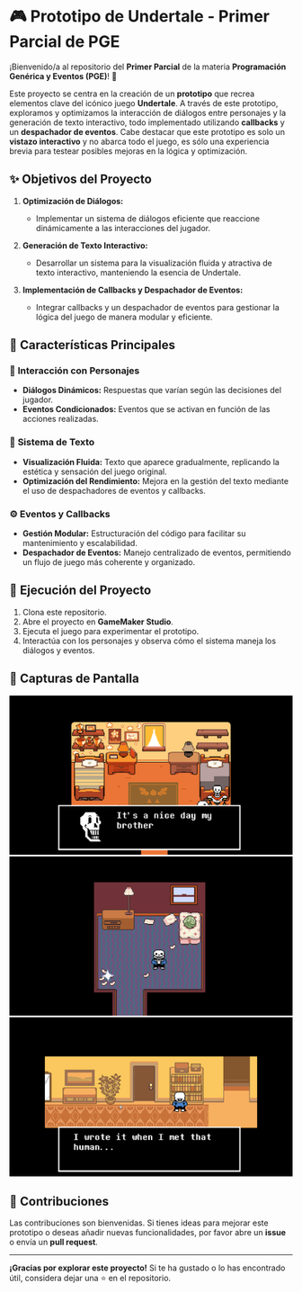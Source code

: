 # 🎮 **Prototipo de Undertale - Primer Parcial de PGE**

¡Bienvenido/a al repositorio del **Primer Parcial** de la materia **Programación Genérica y Eventos (PGE)**! 🌟

Este proyecto se centra en la creación de un **prototipo** que recrea elementos clave del icónico juego **Undertale**. A través de este prototipo, exploramos y optimizamos la interacción de diálogos entre personajes y la generación de texto interactivo, todo implementado utilizando **callbacks** y un **despachador de eventos**. Cabe destacar que este prototipo es solo un **vistazo interactivo** y no abarca todo el juego, es sólo una experiencia brevia para testear posibles mejoras en la lógica y optimización.

## ✨ **Objetivos del Proyecto**

1. **Optimización de Diálogos:**
   - Implementar un sistema de diálogos eficiente que reaccione dinámicamente a las interacciones del jugador.

2. **Generación de Texto Interactivo:**
   - Desarrollar un sistema para la visualización fluida y atractiva de texto interactivo, manteniendo la esencia de Undertale.

3. **Implementación de Callbacks y Despachador de Eventos:**
   - Integrar callbacks y un despachador de eventos para gestionar la lógica del juego de manera modular y eficiente.

## 🎯 **Características Principales**

### 🧩 **Interacción con Personajes**
- **Diálogos Dinámicos:** Respuestas que varían según las decisiones del jugador.
- **Eventos Condicionados:** Eventos que se activan en función de las acciones realizadas.

### 💬 **Sistema de Texto**
- **Visualización Fluida:** Texto que aparece gradualmente, replicando la estética y sensación del juego original.
- **Optimización del Rendimiento:** Mejora en la gestión del texto mediante el uso de despachadores de eventos y callbacks.

### ⚙️ **Eventos y Callbacks**
- **Gestión Modular:** Estructuración del código para facilitar su mantenimiento y escalabilidad.
- **Despachador de Eventos:** Manejo centralizado de eventos, permitiendo un flujo de juego más coherente y organizado.

## 🚀 **Ejecución del Proyecto**

1. Clona este repositorio.
2. Abre el proyecto en **GameMaker Studio**.
3. Ejecuta el juego para experimentar el prototipo.
4. Interactúa con los personajes y observa cómo el sistema maneja los diálogos y eventos.

## 🎨 **Capturas de Pantalla**
![Manejo_de_Dialogos](./Images/Captura%20de%20pantalla%20(420).png)
![Manejo_de_Dialogos](./Images/Captura%20de%20pantalla%20(424).png)
![Manejo_de_Dialogos](./Images/Captura%20de%20pantalla%20(425).png)

## 🤝 **Contribuciones**

Las contribuciones son bienvenidas. Si tienes ideas para mejorar este prototipo o deseas añadir nuevas funcionalidades, por favor abre un **issue** o envía un **pull request**.

---

**¡Gracias por explorar este proyecto!** Si te ha gustado o lo has encontrado útil, considera dejar una ⭐ en el repositorio.